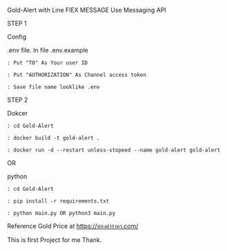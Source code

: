 Gold-Alert with Line FlEX MESSAGE Use Messaging API

STEP 1

  Config
  
  .env file. In file .env.example

    : Put "TO" As Your user ID
  
    : Put "AUTHORIZATION" As Channel access token

    : Save file name looklike .env
  
STEP 2

  Dokcer
  
    : cd Gold-Alert
    
    : docker build -t gold-alert .
    
    : docker run -d --restart unless-stopeed --name gold-alert gold-alert

  OR
    
  python
  
    : cd Gold-Alert
    
    : pip install -r requirements.txt
    
    : python main.py OR python3 main.py

Reference Gold Price at https://ทองคำราคา.com/

This is first Project for me Thank.
